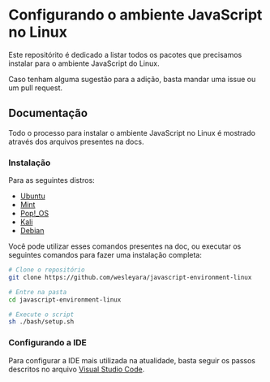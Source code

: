 # Configurando o ambiente JavaScript no Linux
Este repositórito é dedicado a listar todos os pacotes que precisamos instalar para o ambiente JavaScript do Linux.

Caso tenham alguma sugestão para a adição, basta mandar uma issue ou um pull request.

## Documentação
Todo o processo para instalar o ambiente JavaScript no Linux é mostrado através dos arquivos presentes na docs.

### Instalação
Para as seguintes distros:

- [Ubuntu](/docs/debian-steps.md)
- [Mint](/docs/debian-steps.md)
- [Pop!_OS](/docs/debian-steps.md)
- [Kali](/docs/debian-steps.md)
- [Debian](/docs/debian-steps.md)

Você pode utilizar esses comandos presentes na doc, ou executar os seguintes comandos para fazer uma instalação completa:

```sh
# Clone o repositório
git clone https://github.com/wesleyara/javascript-environment-linux

# Entre na pasta
cd javascript-environment-linux

# Execute o script
sh ./bash/setup.sh
```


### Configurando a IDE
Para configurar a IDE mais utilizada na atualidade, basta seguir os passos descritos no arquivo [Visual Studio Code](/docs/vscode.md).